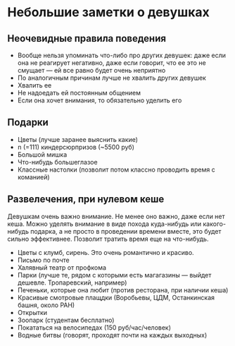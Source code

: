 # Небольшие заметки о девушках

## Неочевидные правила поведения
 
 * Вообще нельзя упоминать что-либо про других девушек: даже если она не реагирует негативно, даже если говорит, что ее это не смущает — ей все равно будет очень неприятно
 * По аналогичным причинам лучше не хвалить других девушек
 * Хвалить ее
 * Не надоедать ей постоянным общением
 * Если она хочет внимания, то обязательно уделить его

## Подарки

 * Цветы (лучше заранее выяснить какие)
 * n (=111) киндерсюрпризов (~5500 руб)
 * Большой мишка
 * Что-нибудь большеглазое
 * Классные настолки (позволит потом классно проводить время с команией)

## Развелечения, при нулевом кеше
Девушкам очень важно внимание. Не менее оно важно, даже если нет кеша. Можно уделять внимание в виде похода куда-нибудь или какого-нибудь подарка, а не просто в проведении времени вместе, это будет сильно эффективнее. Позволит тратить время еще на что-нибудь.

 * Цветы с клумб, сирень. Это очень романтично и красиво.
 * Письмо по почте
 * Халявный театр от профкома
 * Парки (лучше те, рядом с которыми есть магагазины — выйдет дешевле. Тропаревский, например)
 * Печеньки, которые она любит (против ресторана, при наличии кеша)
 * Красивые смотровые плащдки (Воробьевы, ЦДМ, Останкинская башня, около РАН)
 * Открытки
 * Зоопарк (студентам бесплатно)
 * Покататься на велосипедах (150 руб/час/человек)
 * Водные битвы (говорят, проходят почти на каждых выходных)
